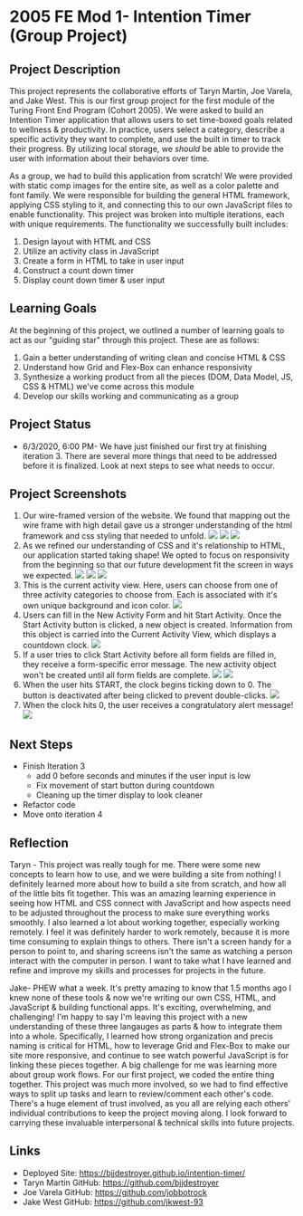# 2005 FE Mod 1- Intention Timer (Group Project)
## Project Description
This project represents the collaborative efforts of Taryn Martin, Joe Varela, and Jake West. This is our first group project for the first module of the Turing Front End Program (Cohort 2005). We were asked to build an Intention Timer application that allows users to set time-boxed goals related to wellness & productivity. In practice, users select a category, describe a specific activity they want to complete, and use the built in timer to track their progress. By utilizing local storage, we *should* be able to provide the user with information about their behaviors over time.

As a group, we had to build this application from scratch! We were provided with static comp images for the entire site, as well as a color palette and font family. We were responsible for building the general HTML framework, applying CSS styling to it, and connecting this to our own JavaScript files to enable functionality. This project was broken into multiple iterations, each with unique requirements. The functionality we successfully built includes:
  1. Design layout with HTML and CSS
  2. Utilize an activity class in JavaScript
  3. Create a form in HTML to take in user input
  4. Construct a count down timer
  5. Display count down timer & user input
## Learning Goals
At the beginning of this project, we outlined a number of learning goals to act as our "guiding star" through this project. These are as follows:
  1. Gain a better understanding of writing clean and concise HTML & CSS
  2. Understand how Grid and Flex-Box can enhance responsivity
  3. Synthesize a working product from all the pieces (DOM, Data Model, JS, CSS & HTML) we've come across this module
  4. Develop our skills working and communicating as a group
## Project Status
  + 6/3/2020, 6:00 PM- We have just finished our first try at finishing iteration 3. There are several more things that need to be addressed before it is finalized. Look at next steps to see what needs to occur.
## Project Screenshots
1. Our wire-framed version of the website. We found that mapping out the wire frame with high detail gave us a stronger understanding of the html framework and css styling that needed to unfold.
![](assets/README_screenshots/jkw-int-timer-wireframe-desktop.jpg)
![](assets/README_screenshots/jkw-int-timer-wireframe-iphone.jpg)
![](assets/README_screenshots/jkw-int-timer-past-activity-card.jpg)
2. As we refined our understanding of CSS and it's relationship to HTML, our application started taking shape! We opted to focus on responsivity from the beginning so that our future development fit the screen in ways we expected.
![](assets/README_screenshots/jkw-button-container.gif)
![](assets/README_screenshots/jkw-form-container.gif)
![](assets/README_screenshots/jkw-center-activity-btns.gif)
3. This is the current activity view. Here, users can choose from one of three activity categories to choose from. Each is associated with it's own unique background and icon color.
![](assets/README_screenshots/jkw-activity-categories.gif)
4. Users can fill in the New Activity Form and hit Start Activity. Once the Start Activity button is clicked, a new object is created. Information from this object is carried into the Current Activity View, which displays a countdown clock.
![](assets/README_screenshots/jkw-user-input.gif)
5. If a user tries to click Start Activity before all form fields are filled in, they receive a form-specific error message. The new activity object won't be created until all form fields are complete.
![](assets/README_screenshots/jkw-error-1.gif)
![](assets/README_screenshots/jkw-error-2.gif)
6. When the user hits START, the clock begins ticking down to 0. The button is deactivated after being clicked to prevent double-clicks.
![](assets/README_screenshots/jkw-start-clock-button.gif)
7. When the clock hits 0, the user receives a congratulatory alert message!
![](assets/README_screenshots/jkw-countdown-alert.gif)
## Next Steps
  + Finish Iteration 3 
    - add 0 before seconds and minutes if the user input is low
    - Fix movement of start button during countdown
    - Cleaning up the timer display to look cleaner
  + Refactor code
  + Move onto iteration 4
## Reflection
Taryn - This project was really tough for me. There were some new concepts to learn how to use, and we were building a site from nothing! I definitely learned more about how to build a site from scratch, and how all of the little bits fit together. This was an amazing learning experience in seeing how HTML and CSS connect with JavaScript and how aspects need to be adjusted throughout the process to make sure everything works smoothly. I also learned a lot about working together, especially working remotely. I feel it was definitely harder to work remotely, because it is more time consuming to explain things to others. There isn't a screen handy for a person to point to, and sharing screens isn't the same as watching a person interact with the computer in person. I want to take what I have learned and refine and improve my skills and processes for projects in the future.

Jake- PHEW what a week. It's pretty amazing to know that 1.5 months ago I knew none of these tools & now we're writing our own CSS, HTML, and JavaScript & building functional apps. It's exciting, overwhelming, and challenging! I'm happy to say I'm leaving this project with a new understanding of these three langauges as parts & how to integrate them into a whole. Specifically, I learned how strong organization and precis naming is critical for HTML, how to leverage Grid and Flex-Box to make our site more responsive, and continue to see watch powerful JavaScript is for linking these pieces together. A big challenge for me was learning more about group work flows. For our first project, we coded the entire thing together. This project was much more involved, so we had to find effective ways to split up tasks and learn to review/comment each other's code. There's a huge element of trust involved, as you all are relying each others' individual contributions to keep the project moving along. I look forward to carrying these invaluable interpersonal & technical skills into future projects.
## Links
  + Deployed Site: https://bjjdestroyer.github.io/intention-timer/
  + Taryn Martin GitHub: https://github.com/bjjdestroyer
  + Joe Varela GitHub: https://github.com/jobbotrock
  + Jake West GitHub: https://github.com/jkwest-93
